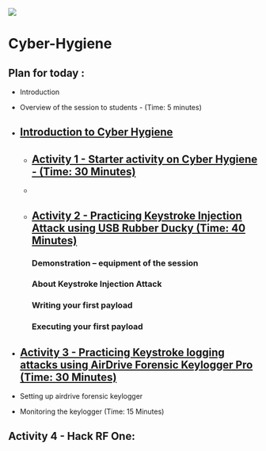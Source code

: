 ![](https://github.com/CS-Outreach-Session/Cyber-Hygiene/blob/main/images/ysj_HIoT.PNG)
# Cyber-Hygiene

## Plan for today :
* Introduction 
* Overview of the session to students - (Time: 5 minutes)

* ## [Introduction to Cyber Hygiene](https://github.com/CS-Outreach-Session/Cyber-Hygiene/tree/main/Introduction%20to%20Cyber%20Hygiene#what-is-cyber-hygiene-)
  - ## [Activity 1 - Starter activity on Cyber Hygiene - (Time: 30 Minutes)](https://github.com/CS-Outreach-Session/Cyber-Hygiene/tree/main/Introduction%20to%20Cyber%20Hygiene/Creating%20a%20strong%20Password:%20Activity)
  - 
  - ## [Activity 2 - Practicing Keystroke Injection Attack using USB Rubber Ducky (Time: 40 Minutes)](https://github.com/CS-Outreach-Session/Cyber-Hygiene/tree/main/Keystroke%20Injection%20attack)
     ### Demonstration – equipment of the session
     ### About Keystroke Injection Attack
     ### Writing your first payload
     ### Executing your first payload

* ## [Activity 3 - Practicing Keystroke logging attacks using AirDrive Forensic Keylogger Pro (Time: 30 Minutes)](https://github.com/CS-Outreach-Session/Cyber-Hygiene/tree/main/Keystroke%20logging%20attacks)
*	Setting up airdrive forensic keylogger
*	Monitoring the keylogger
(Time: 15 Minutes)
## Activity 4 - Hack RF One:
